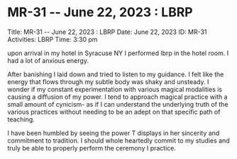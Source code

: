 # MR-31 -- June 22, 2023 : LBRP

Title: MR-31 -- June 22, 2023 : LBRP
Date: June 22, 2023
ID: MR-31
Activities: LBRP
Time: 3:30 pm

upon arrival in my hotel in Syracuse NY I performed lbrp in the hotel room. I had a lot of anxious energy.

After banishing I laid down and tried to listen to my guidance. I felt like the energy that flows through my subtle body was shaky and unsteady. I wonder if my constant experimentation with various magical modalities is causing a diffusion of my power. I tend to approach magical practice with a small amount of cynicism- as if I can understand the underlying truth of the various practices without needing to be an adept on that specific path of teaching.

I have been humbled by seeing the power T displays in her sincerity and commitment to tradition. I should whole heartedly commit to my studies and truly be able to properly perform the ceremony I practice.